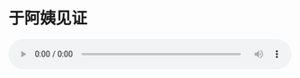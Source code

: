 # 于阿姨见证

<audio style="width: 100%;" preload="false" controls controlslist="nodownload"><source src="//cdn.wechat.edu.pl/audio/mp3/old/12362.mp3" type="audio/mpeg">Your browser does not support the audio element.</audio>


